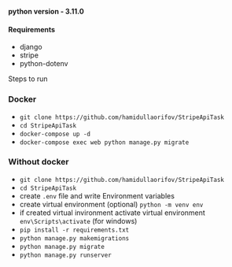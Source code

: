 **python version - 3.11.0**



#### Requirements

- django
- stripe
- python-dotenv


Steps to run 

### Docker

- `git clone https://github.com/hamidullaorifov/StripeApiTask`
- `cd StripeApiTask`
- `docker-compose up -d`
- `docker-compose exec web python manage.py migrate`


### Without docker

- `git clone https://github.com/hamidullaorifov/StripeApiTask`
- `cd StripeApiTask`
- create `.env` file and write Environment variables
- create virtual environment (optional) `python -m venv env`
- if created virtual invironment activate virtual environment `env\Scripts\activate` (for windows)
- `pip install -r requirements.txt`
- `python manage.py makemigrations`
- `python manage.py migrate` 
- `python manage.py runserver`





